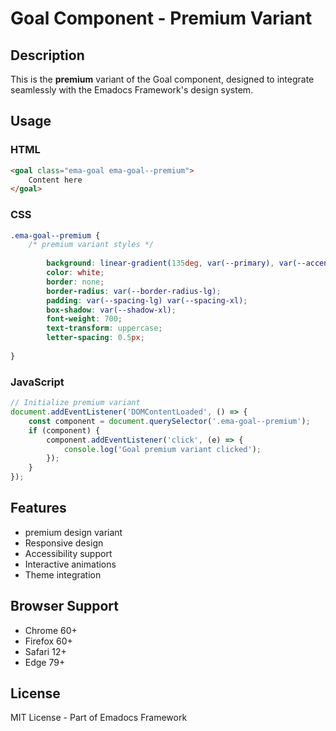 # Goal Component - Premium Variant

## Description
This is the **premium** variant of the Goal component, designed to integrate seamlessly with the Emadocs Framework's design system.

## Usage

### HTML
```html
<goal class="ema-goal ema-goal--premium">
    Content here
</goal>
```

### CSS
```css
.ema-goal--premium {
    /* premium variant styles */
    
        background: linear-gradient(135deg, var(--primary), var(--accent));
        color: white;
        border: none;
        border-radius: var(--border-radius-lg);
        padding: var(--spacing-lg) var(--spacing-xl);
        box-shadow: var(--shadow-xl);
        font-weight: 700;
        text-transform: uppercase;
        letter-spacing: 0.5px;
    
}
```

### JavaScript
```javascript
// Initialize premium variant
document.addEventListener('DOMContentLoaded', () => {
    const component = document.querySelector('.ema-goal--premium');
    if (component) {
        component.addEventListener('click', (e) => {
            console.log('Goal premium variant clicked');
        });
    }
});
```

## Features
- premium design variant
- Responsive design
- Accessibility support
- Interactive animations
- Theme integration

## Browser Support
- Chrome 60+
- Firefox 60+
- Safari 12+
- Edge 79+

## License
MIT License - Part of Emadocs Framework
